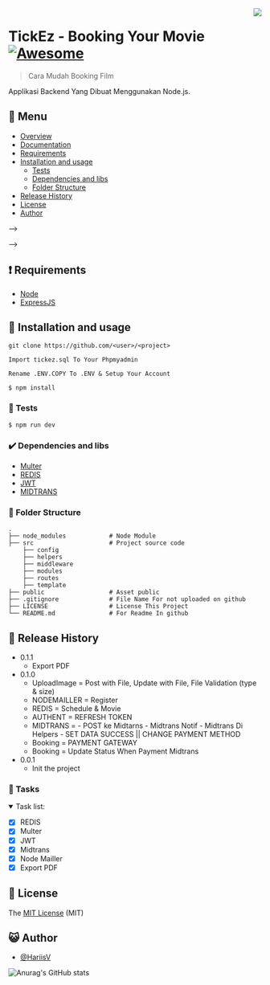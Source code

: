 <img src="https://i.postimg.cc/yYBp90yX/Tickitz-1.png" align="right" />

# TickEz - Booking Your Movie [![Awesome](https://cdn.rawgit.com/sindresorhus/awesome/d7305f38d29fed78fa85652e3a63e154dd8e8829/media/badge.svg)](https://github.com/sindresorhus/awesome#readme)
> Cara Mudah Booking Film

Applikasi Backend Yang Dibuat Menggunakan Node.js.


## :bookmark_tabs: Menu

- [Overview](#scroll-overview)
- [Documentation](#blue_book-documentation)
- [Requirements](#exclamation-requirements)
- [Installation and usage](#floppy_disk-installation-and-usage)
  - [Tests](#rotating_light-tests)
  - [Dependencies and libs](#heavy_check_mark-dependencies-and-libs)
  - [Folder Structure](#open_file_folder-folder-structure)
- [Release History](#gift-release-history)
- [License](#memo-license)
- [Author](#smiley_cat-author)

<!-- ## :scroll: Overview -->

<!-- Lorem ipsum dolor sit amet consectetur, adipisicing elit. Aut praesentium neque assumenda! Tempore culpa nihil laborum distinctio vel, illo quod veniam. Excepturi soluta beatae sed iusto sunt, impedit ducimus dignissimos?

## :rice_scene: Screenshot

![Logo](https://via.placeholder.com/750x500)


<!-- 
<!-- Documentation lives at readthedocs.org -->
<!-- ## :dvd: Demo -->

<!-- Lorem ipsum dolor sit amet consectetur, adipisicing elit. -->

<!-- | url                              | login                | password | -->
<!-- | -------------------------------- | -------------------- | -------- | -->
<!-- | http://localhost:3001/auth/login | ezlife9909@gmail.com | 123      | -->
<!-- | http://localhost:3001/auth/login | ngademin@gmail.com   | 123      | -->
<!--  --> -->
<!-- ## :blue_book: Documentation -->
 -->
## :exclamation: Requirements

- [Node](https://nodejs.org/en/download/)
- [ExpressJS](https://expressjs.com/)

## :floppy_disk: Installation and usage

```
git clone https://github.com/<user>/<project>
```
```
Import tickez.sql To Your Phpmyadmin
```
```
Rename .ENV.COPY To .ENV & Setup Your Account
```
```
$ npm install
```
### :rotating_light: Tests

```
$ npm run dev
```

### :heavy_check_mark: Dependencies and libs

- [Multer](https://www.npmjs.com/package/multer)
- [REDIS](https://redis.io/)
- [JWT](https://jwt.io/)
- [MIDTRANS](https://midtrans.com/id)
### :open_file_folder: Folder Structure

```
.
├── node_modules            # Node Module
├── src                     # Project source code
    ├── config 
    ├── helpers
    ├── middleware
    ├── modules
    ├── routes
    ├── template
├── public                  # Asset public
├── .gitignore              # File Name For not uploaded on github
├── LICENSE                 # License This Project
└── README.md               # For Readme In github
```

## :gift: Release History

- 0.1.1
  - Export PDF
- 0.1.0
  - UploadImage       = Post with File, Update with File, File Validation (type & size)
  - NODEMAILLER       = Register
  - REDIS             = Schedule & Movie
  - AUTHENT           = REFRESH TOKEN
  - MIDTRANS          = - POST ke Midtarns
                        - Midtrans Notif
                        - Midtrans Di Helpers 
                        - SET DATA SUCCESS || CHANGE PAYMENT METHOD
   - Booking = PAYMENT GATEWAY 
   - Booking = Update Status When Payment Midtrans
- 0.0.1
  - Init the project


### :bell: Tasks

<details open>
<summary> Task list: </summary>

- [x] REDIS
- [x] Multer
- [x] JWT
- [x] Midtrans 
- [x] Node Mailler 
- [x] Export PDF 

</details>

## :memo: License

The [MIT License]() (MIT)

## :smiley_cat: Author

- [@HariisV](https://github.com/HariisV)

![Anurag's GitHub stats](https://github-readme-stats.vercel.app/api?username=HariisV&show_icons=true&theme=radical)
